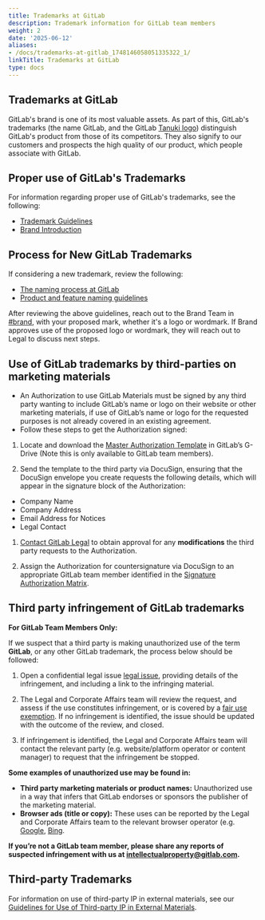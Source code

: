 ```yaml
---
title: Trademarks at GitLab
description: Trademark information for GitLab team members
weight: 2
date: '2025-06-12'
aliases:
- /docs/trademarks-at-gitlab_1748146058051335322_1/
linkTitle: Trademarks at GitLab
type: docs
---
```


## Trademarks at GitLab

GitLab's brand is one of its most valuable assets. As part of this, GitLab's trademarks (the name GitLab, and the GitLab <a href="https://about.gitlab.com/images/press/logo/png/gitlab-icon-rgb.png" target="_blank">Tanuki logo</a>) distinguish GitLab's product from those of its competitors. They also signify to our customers and prospects the high quality of our product, which people associate with GitLab.

## Proper use of GitLab's Trademarks

For information regarding proper use of GitLab's trademarks, see the following:

- [Trademark Guidelines](/handbook/marketing/brand-and-product-marketing/brand/brand-activation/trademark-guidelines/)
- [Brand Introduction](https://gitlab.com/-/ide/project/gitlab-org/gitlab-services/design.gitlab.com/edit/main/-/contents/brand-introduction.md/)

## Process for New GitLab Trademarks

If considering a new trademark, review the following:

- [The naming process at GitLab](/handbook/marketing/brand-and-product-marketing/brand/naming/#the-naming-process)
- [Product and feature naming guidelines](/handbook/product/product-principles/#product-and-feature-naming-guidelines)

After reviewing the above guidelines, reach out to the Brand Team in [#brand](https://app.slack.com/client/E03N1RJJX7C/C0119M5HUER), with your proposed mark, whether it's a logo or wordmark. If Brand approves use of the proposed logo or wordmark, they will reach out to Legal to discuss next steps. 

## Use of GitLab trademarks by third-parties on marketing materials

- An Authorization to use GitLab Materials must be signed by any third party wanting to include GitLab’s name or logo on their website or other marketing materials, if use of GitLab’s name or logo for the requested purposes is not already covered in an existing agreement.
- Follow these steps to get the Authorization signed:

1. Locate and download the [Master Authorization Template](https://docs.google.com/document/d/1utvdSknJ0hm5m0_6T9SkeXaFqJSZgB6w/copy) in GitLab’s G-Drive (Note this is only available to GitLab team members).

1. Send the template to the third party via DocuSign, ensuring that the DocuSign envelope you create requests the following details, which will appear in the signature block of the Authorization:

- Company Name
- Company Address
- Email Address for Notices
- Legal Contact

1. [Contact GitLab Legal](/handbook/legal/#how-to-reach-us) to obtain approval for any **modifications** the third party requests to the Authorization.

1. Assign the Authorization for countersignature via DocuSign to an appropriate GitLab team member identified in the [Signature Authorization Matrix](/handbook/legal/#authorization-matrix).

## Third party infringement of GitLab trademarks

**For GitLab Team Members Only:**

If we suspect that a third party is making unauthorized use of the term **GitLab**, or any other GitLab trademark, the process below should be followed:

1. Open a confidential legal issue [legal issue](https://gitlab.com/gitlab-com/legal-and-compliance/-/issues/new?issuable_template=general-legal-template), providing details of the infringement, and including a link to the infringing material.

2. The Legal and Corporate Affairs team will review the request, and assess if the use constitutes infringement, or is covered by a [fair use exemption](/handbook/legal/policies/product-third-party-trademarks-guidelines/#fair-use-of-third-party-trademarks). If no infringement is identified, the issue should be updated with the outcome of the review, and closed.

3. If infringement is identified, the Legal and Corporate Affairs team will contact the relevant party (e.g. website/platform operator or content manager) to request that the infringement be stopped.

**Some examples of unauthorized use may be found in:**

- **Third party marketing materials or product names:** Unauthorized use in a way that infers that GitLab endorses or sponsors the publisher of the marketing material.
- **Browser ads (title or copy):** These uses can be reported by the Legal and Corporate Affairs team to the relevant browser operator (e.g. [Google](https://reportcontent.google.com/forms/legal_trademarks/trademark_ads), [Bing](https://about.ads.microsoft.com/en/forms/policies/intellectual-property-complaint-form).

**If you’re not a GitLab team member, please share any reports of suspected infringement with us at intellectualproperty@gitlab.com.**

## Third-party Trademarks

For information on use of third-party IP in external materials, see our [Guidelines for Use of Third-party IP in External Materials](/handbook/legal/ip-public-materials-guidelines/).
